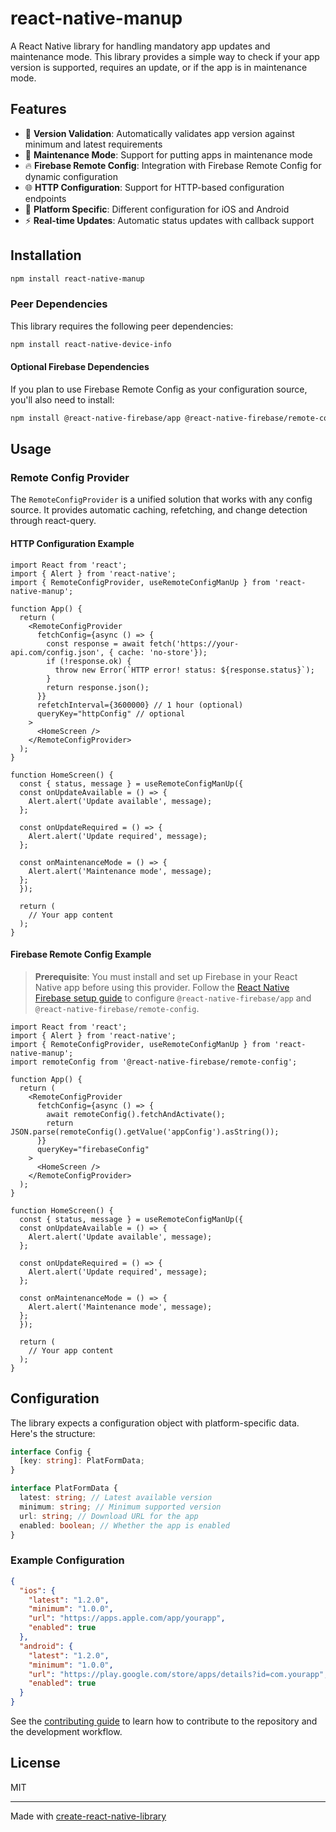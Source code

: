 # react-native-manup

A React Native library for handling mandatory app updates and maintenance mode. This library provides a simple way to check if your app version is supported, requires an update, or if the app is in maintenance mode.

## Features

- 🔄 **Version Validation**: Automatically validates app version against minimum and latest requirements
- 🚧 **Maintenance Mode**: Support for putting apps in maintenance mode
- 🔥 **Firebase Remote Config**: Integration with Firebase Remote Config for dynamic configuration
- 🌐 **HTTP Configuration**: Support for HTTP-based configuration endpoints
- 📱 **Platform Specific**: Different configuration for iOS and Android
- ⚡ **Real-time Updates**: Automatic status updates with callback support

## Installation

```sh
npm install react-native-manup
```

### Peer Dependencies

This library requires the following peer dependencies:

```sh
npm install react-native-device-info
```

#### Optional Firebase Dependencies

If you plan to use Firebase Remote Config as your configuration source, you'll also need to install:

```sh
npm install @react-native-firebase/app @react-native-firebase/remote-config
```

## Usage

### Remote Config Provider

The `RemoteConfigProvider` is a unified solution that works with any config source. It provides automatic caching, refetching, and change detection through react-query.

#### HTTP Configuration Example

```tsx
import React from 'react';
import { Alert } from 'react-native';
import { RemoteConfigProvider, useRemoteConfigManUp } from 'react-native-manup';

function App() {
  return (
    <RemoteConfigProvider
      fetchConfig={async () => {
        const response = await fetch('https://your-api.com/config.json', { cache: 'no-store'});
        if (!response.ok) {
          throw new Error(`HTTP error! status: ${response.status}`);
        }
        return response.json();
      }}
      refetchInterval={3600000} // 1 hour (optional)
      queryKey="httpConfig" // optional
    >
      <HomeScreen />
    </RemoteConfigProvider>
  );
}

function HomeScreen() {
  const { status, message } = useRemoteConfigManUp({
  const onUpdateAvailable = () => {
    Alert.alert('Update available', message);
  };

  const onUpdateRequired = () => {
    Alert.alert('Update required', message);
  };

  const onMaintenanceMode = () => {
    Alert.alert('Maintenance mode', message);
  };
  });

  return (
    // Your app content
  );
}
```

#### Firebase Remote Config Example

> **Prerequisite**: You must install and set up Firebase in your React Native app before using this provider. Follow the [React Native Firebase setup guide](https://rnfirebase.io/#installation) to configure `@react-native-firebase/app` and `@react-native-firebase/remote-config`.

```tsx
import React from 'react';
import { Alert } from 'react-native';
import { RemoteConfigProvider, useRemoteConfigManUp } from 'react-native-manup';
import remoteConfig from '@react-native-firebase/remote-config';

function App() {
  return (
    <RemoteConfigProvider
      fetchConfig={async () => {
        await remoteConfig().fetchAndActivate();
        return JSON.parse(remoteConfig().getValue('appConfig').asString());
      }}
      queryKey="firebaseConfig"
    >
      <HomeScreen />
    </RemoteConfigProvider>
  );
}

function HomeScreen() {
  const { status, message } = useRemoteConfigManUp({
  const onUpdateAvailable = () => {
    Alert.alert('Update available', message);
  };

  const onUpdateRequired = () => {
    Alert.alert('Update required', message);
  };

  const onMaintenanceMode = () => {
    Alert.alert('Maintenance mode', message);
  };
  });

  return (
    // Your app content
  );
}
```

## Configuration

The library expects a configuration object with platform-specific data. Here's the structure:

```typescript
interface Config {
  [key: string]: PlatFormData;
}

interface PlatFormData {
  latest: string; // Latest available version
  minimum: string; // Minimum supported version
  url: string; // Download URL for the app
  enabled: boolean; // Whether the app is enabled
}
```

### Example Configuration

```json
{
  "ios": {
    "latest": "1.2.0",
    "minimum": "1.0.0",
    "url": "https://apps.apple.com/app/yourapp",
    "enabled": true
  },
  "android": {
    "latest": "1.2.0",
    "minimum": "1.0.0",
    "url": "https://play.google.com/store/apps/details?id=com.yourapp",
    "enabled": true
  }
}
```

See the [contributing guide](CONTRIBUTING.md) to learn how to contribute to the repository and the development workflow.

## License

MIT

---

Made with [create-react-native-library](https://github.com/callstack/react-native-builder-bob)

